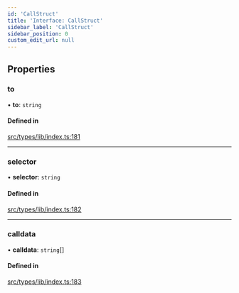```yaml
---
id: 'CallStruct'
title: 'Interface: CallStruct'
sidebar_label: 'CallStruct'
sidebar_position: 0
custom_edit_url: null
---
```


## Properties

### to

• **to**: `string`

#### Defined in

[src/types/lib/index.ts:181](https://github.com/0xs34n/starknet.js/blob/develop/src/types/lib/index.ts#L181)

---

### selector

• **selector**: `string`

#### Defined in

[src/types/lib/index.ts:182](https://github.com/0xs34n/starknet.js/blob/develop/src/types/lib/index.ts#L182)

---

### calldata

• **calldata**: `string`[]

#### Defined in

[src/types/lib/index.ts:183](https://github.com/0xs34n/starknet.js/blob/develop/src/types/lib/index.ts#L183)
